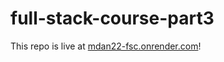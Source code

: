 # full-stack-course-part3

This repo is live at [mdan22-fsc.onrender.com](https://mdan22-fsc.onrender.com/)!
